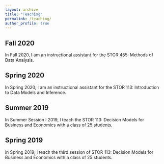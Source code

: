 ```yaml
---
layout: archive
title: "Teaching"
permalink: /teaching/
author_profile: true
---
```


## Fall 2020

In Fall 2020, I am an instructional assistant for the STOR 455: Methods of Data Analysis.

## Spring 2020

In Spring 2020, I am an instructional assistant for the STOR 113: Introduction to Data Models and Inference.

## Summer 2019

In Summer Session I 2019, I teach the STOR 113: Decision Models for Business and Economics with a class of 25 students.

## Spring 2019

In Spring 2019, I teach the third session of STOR 113: Decision Models for Business and Economics with a class of 25 students.